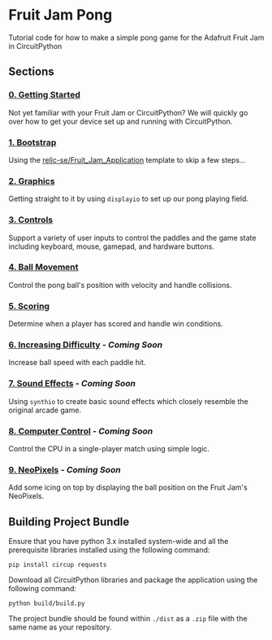 # Fruit Jam Pong
Tutorial code for how to make a simple pong game for the Adafruit Fruit Jam in CircuitPython 

## Sections

### [0. Getting Started](./README-0-Getting-Started.md)
Not yet familiar with your Fruit Jam or CircuitPython? We will quickly go over how to get your device set up and running with CircuitPython.

### [1. Bootstrap](./README-1-Bootstrap.md)
Using the [relic-se/Fruit_Jam_Application](https://github.com/relic-se/Fruit_Jam_Application) template to skip a few steps...

### [2. Graphics](./README-2-Graphics.md)
Getting straight to it by using `displayio` to set up our pong playing field.

### [3. Controls](./README-3-Controls.md)
Support a variety of user inputs to control the paddles and the game state including keyboard, mouse, gamepad, and hardware buttons.

### [4. Ball Movement](./README-4-Ball-Movement.md)
Control the pong ball's position with velocity and handle collisions.

### [5. Scoring](./README-5-Scoring.md)
Determine when a player has scored and handle win conditions.

### [6. Increasing Difficulty](./README-6-Increasing-Difficulty.md) *- Coming Soon*
Increase ball speed with each paddle hit.

### [7. Sound Effects](./README-7-Sound-Effects.md) *- Coming Soon*
Using `synthio` to create basic sound effects which closely resemble the original arcade game.

### [8. Computer Control](./README-8-Computer-Control.md) *- Coming Soon*
Control the CPU in a single-player match using simple logic.

### [9. NeoPixels](./README-9-NeoPixels.md) *- Coming Soon*
Add some icing on top by displaying the ball position on the Fruit Jam's NeoPixels.

## Building Project Bundle
Ensure that you have python 3.x installed system-wide and all the prerequisite libraries installed using the following command:

``` shell
pip install circup requests
```

Download all CircuitPython libraries and package the application using the following command:

``` shell
python build/build.py
```

The project bundle should be found within `./dist` as a `.zip` file with the same name as your repository.

